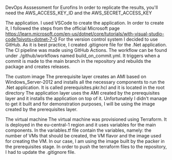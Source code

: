 DevOps Asssessment for Eurofins
In order to replicate the results, you'll need the AWS_ACCESS_KEY_ID and the AWS_SECRET_ACCESS_KEY

The application.
I used VSCode to create the application. In order to create it, I followed the steps from the official Microsoft page
https://learn.microsoft.com/en-us/dotnet/core/tutorials/with-visual-studio-code?pivots=dotnet-7-0
For the version control system I decided to use GitHub. As it is best practice, I created .gitignore file for the .Net application.
The CI pipeline was made using GitHub Actions. The workflow can be found under ./github/workflows named build_on_commit.yml. It triggers when a commit is made to the main branch in the repository and rebuilds the package and creates releases.

The custom image
The prerequisite layer creates an AMI based on Windows_Server-2012 and installs all the necessary components to run the .Net application. It is called prerequisites.pkr.hcl and it is located in the root directory
The application layer uses the AMI created by the prerequisites layer and it installs the application on top of it. Unfortunately I didn't manage to get it built and for demonstration purposes, I will be using the image created by the prerequisites layer.

The virtual machine
The virtual machine was provisioned using Terraform. It is deployed in the eu-central-1 region and it uses variables for the main components. In the variables.tf file contain the variables, namely: the number of VMs that should be created, the VM flavor and the image used for creating the VM. In our case, I am using the image built by the packer in the prerequisites stage.
In order to push the terraform files to the repository, I had to update the .gitignore file.